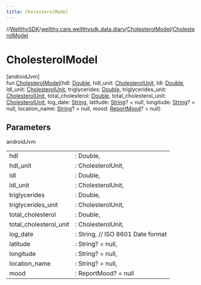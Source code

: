 ```yaml
---
title: CholesterolModel
---
```

//[WellthySDK](../../../index.html)/[wellthy.care.wellthysdk.data.diary](../index.html)/[CholesterolModel](index.html)/[CholesterolModel](-cholesterol-model.html)



# CholesterolModel



[androidJvm]\
fun [CholesterolModel](-cholesterol-model.html)(hdl: [Double](https://kotlinlang.org/api/latest/jvm/stdlib/kotlin/-double/index.html), hdl_unit: [CholesterolUnit](../-cholesterol-unit/index.html), ldl: [Double](https://kotlinlang.org/api/latest/jvm/stdlib/kotlin/-double/index.html), ldl_unit: [CholesterolUnit](../-cholesterol-unit/index.html), triglycerides: [Double](https://kotlinlang.org/api/latest/jvm/stdlib/kotlin/-double/index.html), triglycerides_unit: [CholesterolUnit](../-cholesterol-unit/index.html), total_cholesterol: [Double](https://kotlinlang.org/api/latest/jvm/stdlib/kotlin/-double/index.html), total_cholesterol_unit: [CholesterolUnit](../-cholesterol-unit/index.html), log_date: [String](https://kotlinlang.org/api/latest/jvm/stdlib/kotlin/-string/index.html), latitude: [String](https://kotlinlang.org/api/latest/jvm/stdlib/kotlin/-string/index.html)? = null, longitude: [String](https://kotlinlang.org/api/latest/jvm/stdlib/kotlin/-string/index.html)? = null, location_name: [String](https://kotlinlang.org/api/latest/jvm/stdlib/kotlin/-string/index.html)? = null, mood: [ReportMood](../-report-mood/index.html)? = null)



## Parameters


androidJvm

| | |
|---|---|
| hdl | : Double, |
| hdl_unit | : CholesterolUnit, |
| ldl | : Double, |
| ldl_unit | : CholesterolUnit, |
| triglycerides | : Double, |
| triglycerides_unit | : CholesterolUnit, |
| total_cholesterol | : Double, |
| total_cholesterol_unit | : CholesterolUnit, |
| log_date | : String, // ISO 8601 Date format |
| latitude | : String? = null, |
| longitude | : String? = null, |
| location_name | : String? = null, |
| mood | : ReportMood? = null |




